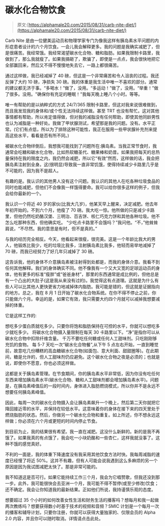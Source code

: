 # 碳水化合物饮食

> 原文:[https://alphamale20.com/2015/08/31/carb-nite-diet/](https://alphamale20.com/2015/08/31/carb-nite-diet/)

Carb Nite 是由一位健美运动员和物理学家专门为像我这样有胰岛素水平问题的内形症患者设计的六个月饮食。一会儿我会解释更多。我的问题是我确实减肥了，但是很痛苦。我经常饿。我经常渴望碳水化合物、糖和脂肪。如果我限制卡路里，我做到了，那么我就瘦了。如果我搞砸了，欺骗了，即使是一点点，我会很快地把它全部赢回来，然后又不得不慢慢地失去它，一路上都很痛苦。

通过这样做，我已经减掉了 40 磅，但这是一个非常痛苦和令人沮丧的过程。我还反弹了大约 10 磅，净损失 30 磅。我的体重是我生活中唯一不喜欢的部分。通常的建议都无济于事。“多喝水！”做了，没用。“多运动！”做了，没用。“举重！”做了很多。没用。"确保你有充足的睡眠！"我每天晚上睡八个小时。等等。

唯一有帮助的是以纳粹式的方式 24/7/365 限制卡路里，但这对我来说很难做到，而且我发现我的身体和/或个性无法持续这样做。甚至 TRT 也没有帮忙。这对其他事情都有帮助，所以肯定值得做，但对我的减脂没有任何帮助，即使其他同龄男性也认为减脂是一种好处。我做了甲状腺测试，希望那是我的问题。没有。水平正常。(它们有点低，所以为了排除这种可能性，我正在服用一些甲状腺补充剂来提高这些水平，看看是否有所不同。)

被碳水化合物绊倒后，我想我可能找到了问题所在:胰岛素。当我正常节食时，我通常会吃糖和碳水化合物，比如热软糖圣代、糖果棒和奶昔。如果我把每天的总热量保持在我的限度之内，我仍然会减肥，所以它“有效”然而，这样做的话，我会把胰岛素注射到全身。这(很明显)导致我一直非常饥饿，使得持续减少卡路里几乎是不可能的，因为我不是超人。

有趣的是。我认识的其他男人没有这个问题。我认识的其他人在吃各种垃圾食品的同时也能减肥，但他们不会像我一样饿得要命。我可以给你很多这样的例子，但我会给你最新的一个。

我认识一个将近 40 岁的家伙(比我大几岁)，他某天早上醒来，决定减肥。他去年年初开始的。不到六个月，他瘦了 70 磅。我大吃一惊。他所做的只是减少卡路里，但他仍然吃奶酪汉堡、三明治、百吉饼、核仁巧克力饼和其他各种垃圾。他不怎么吃那种东西，但他确实吃。
“少吃点卡路里不会饿吗？”我问他。“不，”他耸耸肩说，“不尽然。我的意思是有时，但不是真的。”

与我的经历完全相反。今天，他看起来很瘦，很完美。这是一个年龄比我大的男人，他锻炼比我少，吃的垃圾比我多，注射胰岛素比我多，他轻而易举地减掉了 70 磅，而我已经努力了好几年只减掉了 30 磅。

这告诉我，他的身体不介意胰岛素被注射得到处都是，而我的身体介意。我看不到任何其他解释。我们的身体确实不同。他不像我有一个又大又宽的足球运动员的身体，他有更多的标准“瘦胖”或“爸爸身材”，那里的东西通常是成比例的，但他总是有一个凸出的大肚子(这是我从来没有过的)。我觉得这有点道理。这就是为什么有些人可以比其他人更快更省力地减掉体内脂肪。我可能是错的，但这就是证据指向的地方。总之，我在 8 月 1 日开始了碳水化合物系统。在你不得不停止之前，你只能做六个月。幸运的是，如果它有效，我只需要大约四个月就可以减掉我想要减掉的体重。

它是这样工作的:

想吃多少蛋白质就吃多少。只要你将饱和脂肪保持在可控的水平，你就可以想吃多少就吃多少。
将碳水化合物摄入量限制在每天 30 卡路里以下。“净”是指你可以从碳水化合物中扣除纤维含量。
千万不要吃任何糖或任何人工甜味剂。只吃刚刚够充饥的食物。
每 5-7 天吃一次“碳水化合物餐”,从下午 5 点左右开始，一直到睡觉前，故意吃几份糟糕的高血糖碳水化合物(如面包、意大利面、甜甜圈等)。在此期间，糖是允许的，但人工甜味剂仍应避免。这个碳水化合物之夜是必须的；也就是说，即使你不愿意，你也必须这样做。

这都是关于胰岛素管理。在节食期间，你的胰岛素水平非常低，因为你没有吃任何东西来增加胰岛素水平(碳水化合物、糖和人工甜味剂都会增加胰岛素水平)。问题是，在胰岛素峰值后的一段时间内，身体进入脂肪燃烧模式，所以你并不是永远不想要任何胰岛素峰值。

因此，每周一次的碳水化合物摄入会让胰岛素飙升一个晚上，然后第二天你就把它降回接近零的水平，并保持在较低水平。这意味着你的身体在接下来的四天里处于燃烧脂肪的状态。然后，你做另一个碳水化合物和重复。如上所述，你不想永远这样做；你必须在六个月或更短的时间内停止节食。

到目前为止，我的结果很有希望。我一直在减肥。这没什么新鲜的。新的是我不再饿了。如果我真的有点饿了，我会吃一小块奶酪和一些杏仁，这样我就没事了。这种不饿的感觉真好。

不利的一面是，我的体重下降速度没有我采用其他饮食方法时快。我每周减脂的速度已经慢了将近 50%。这并不有趣，但有人可能会说我遇到这么多麻烦的另一个原因是因为我试图减肥太快了。那是非常可能的。

我不知道这是否可行。如果它能持续工作三个月，我会为它唱赞歌，但我还没到那一步。此外，我可能很快会去亚洲一个月，我可能不得不暂停(或至少修改)饮食；还不确定。我会让你知道我的最新结果。正如他们所说，我持谨慎乐观的态度。

想要超过 35 个小时的如何改善女性生活和财务生活的播客吗？想每月和我一起做两次教练吗？想要获得数小时基于技术的视频和音频？SMIC 计划是一个每月一次的播客和辅导计划，只要你注册，你就可以获得大量独家的、仅限会员的 Alpha 2.0 内容，并且你可以随时取消。详情请点击此处。